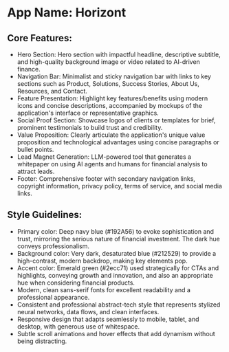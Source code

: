 # **App Name**: Horizont

## Core Features:

- Hero Section: Hero section with impactful headline, descriptive subtitle, and high-quality background image or video related to AI-driven finance.
- Navigation Bar: Minimalist and sticky navigation bar with links to key sections such as Product, Solutions, Success Stories, About Us, Resources, and Contact.
- Feature Presentation: Highlight key features/benefits using modern icons and concise descriptions, accompanied by mockups of the application's interface or representative graphics.
- Social Proof Section: Showcase logos of clients or templates for brief, prominent testimonials to build trust and credibility.
- Value Proposition: Clearly articulate the application's unique value proposition and technological advantages using concise paragraphs or bullet points.
- Lead Magnet Generation: LLM-powered tool that generates a whitepaper on using AI agents and humans for financial analysis to attract leads.
- Footer: Comprehensive footer with secondary navigation links, copyright information, privacy policy, terms of service, and social media links.

## Style Guidelines:

- Primary color: Deep navy blue (#192A56) to evoke sophistication and trust, mirroring the serious nature of financial investment. The dark hue conveys professionalism.
- Background color: Very dark, desaturated blue (#212529) to provide a high-contrast, modern backdrop, making key elements pop.
- Accent color: Emerald green (#2ecc71) used strategically for CTAs and highlights, conveying growth and innovation, and also an appropriate hue when considering financial products.
- Modern, clean sans-serif fonts for excellent readability and a professional appearance.
- Consistent and professional abstract-tech style that represents stylized neural networks, data flows, and clean interfaces.
- Responsive design that adapts seamlessly to mobile, tablet, and desktop, with generous use of whitespace.
- Subtle scroll animations and hover effects that add dynamism without being distracting.
